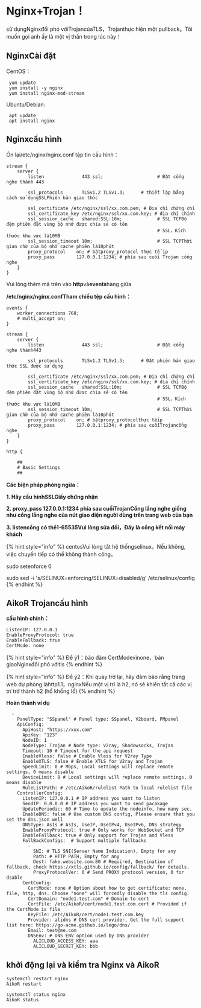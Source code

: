 # Nginx+Trojan！

sử dụngNginxđối phó vớiTrojancủaTLS，Trojanthực hiện một pullback。Tôi muốn gọi anh ấy là một vị thần trong lúc này！

## NginxCài đặt

CentOS：

```text
 yum update
 yum install -y nginx
 yum install nginx-mod-stream
```

Ubuntu/Debian:

```text
 apt update
 apt install nginx
```

## Nginxcấu hình

Ôn lại/etc/nginx/nginx.conf tập tin cấu hình：

```text
stream {
    server {
        listen              443 ssl;                    # Đặt cổng nghe thành 443

        ssl_protocols       TLSv1.2 TLSv1.3;      # thiết lập bằng cách sử dụngSSLPhiên bản giao thức

        ssl_certificate /etc/nginx/ssl/xx.com.pem; # Địa chỉ chứng chỉ
        ssl_certificate_key /etc/nginx/ssl/xx.com.key; # địa chỉ chính
        ssl_session_cache   shared:SSL:10m;             # SSL TCPBộ đệm phiên đặt vùng bộ nhớ được chia sẻ có tên
                                                        # SSL，Kích thước khu vực là10MB
        ssl_session_timeout 10m;                        # SSL TCPThời gian chờ của bộ nhớ cache phiên là10phút
        proxy_protocol    on; # bậtproxy_protocol thực tế ip
        proxy_pass        127.0.0.1:1234; # phía sau cuối Trojan cổng nghe
    }
}
```

Vui lòng thêm mã trên vào **http**và**events**hàng giữa

**/etc/nginx/nginx.confTham chiếu tệp cấu hình：**

```text
events {
    worker_connections 768;
    # multi_accept on;
}

stream {
    server {
        listen              443 ssl;                    # Đặt cổng nghe thành443

        ssl_protocols       TLSv1.2 TLSv1.3;      # Đặt phiên bản giao thức SSL được sử dụng

        ssl_certificate /etc/nginx/ssl/xx.com.pem; # Địa chỉ chứng chỉ
        ssl_certificate_key /etc/nginx/ssl/xx.com.key; # địa chỉ chính
        ssl_session_cache   shared:SSL:10m;             # SSL TCPBộ đệm phiên đặt vùng bộ nhớ được chia sẻ có tên
                                                        # SSL，Kích thước khu vực là10MB
        ssl_session_timeout 10m;                        # SSL TCPThời gian chờ của bộ nhớ cache phiên là10phút
        proxy_protocol    on; # bậtproxy_protocolthực tếip
        proxy_pass        127.0.0.1:1234; # phía sau cuốiTrojancổng nghe
    }
}

http {

    ##
    # Basic Settings
    ##
```

**Các biện pháp phòng ngừa：**

**1. Hãy cấu hìnhSSLGiấy chứng nhận**

**2. proxy\_pass 127.0.0.1:1234 phía sau cuốiTrojanCổng lắng nghe giống như cổng lắng nghe của nút giao diện người dùng trên trang web của bạn**

**3. listencổng có thể1-65535Vui lòng sửa đổi，Đây là cổng kết nối máy khách**

{% hint style="info" %}
centosVui lòng tắt hệ thốngselinux，Nếu không, việc chuyển tiếp có thể không thành công。

sudo setenforce 0

sudo sed -i 's/SELINUX=enforcing/SELINUX=disabled/g' /etc/selinux/config
{% endhint %}

## AikoR Trojancấu hình

**cấu hình chính：**

```text
ListenIP: 127.0.0.1
EnableProxyProtocol: true
EnableFallback: true
CertMode: none
```

{% hint style="info" %}
Để ý1：bảo đảm CertModevìnone，bàn giaoNginxđối phó vớitls
{% endhint %}

{% hint style="info" %}
Để ý2：Khi quay trở lại, hãy đảm bảo rằng trang web dự phòng làhttp1.1，nginxNếu một vị trí là h2, nó sẽ khiến tất cả các vị trí trở thành h2 (hố khổng lồ)
{% endhint %}

**Hoàn thành ví dụ**

```text
  -
    PanelType: "SSpanel" # Panel type: SSpanel, V2board, PMpanel
    ApiConfig:
      ApiHost: "https://xxx.com"
      ApiKey: "123"
      NodeID: 1
      NodeType: Trojan # Node type: V2ray, Shadowsocks, Trojan
      Timeout: 10 # Timeout for the api request
      EnableVless: false # Enable Vless for V2ray Type
      EnableXTLS: false # Enable XTLS for V2ray and Trojan
      SpeedLimit: 0 # Mbps, Local settings will replace remote settings, 0 means disable
      DeviceLimit: 0 # Local settings will replace remote settings, 0 means disable
      RuleListPath: # /etc/AikoR/rulelist Path to local rulelist file
    ControllerConfig:
      ListenIP: 127.0.0.1 # IP address you want to listen
      SendIP: 0.0.0.0 # IP address you want to send pacakage
      UpdatePeriodic: 60 # Time to update the nodeinfo, how many sec.
      EnableDNS: false # Use custom DNS config, Please ensure that you set the dns.json well
      DNSType: AsIs # AsIs, UseIP, UseIPv4, UseIPv6, DNS strategy
      EnableProxyProtocol: true # Only works for WebSocket and TCP
      EnableFallback: true # Only support for Trojan and Vless
      FallBackConfigs:  # Support multiple fallbacks
        -
          SNI: # TLS SNI(Server Name Indication), Empty for any
          Path: # HTTP PATH, Empty for any
          Dest: fake.website.com:80 # Required, Destination of fallback, check https://xtls.github.io/config/fallback/ for details.
          ProxyProtocolVer: 0 # Send PROXY protocol version, 0 for dsable
      CertConfig:
        CertMode: none # Option about how to get certificate: none, file, http, dns. Choose "none" will forcedly disable the tls config.
        CertDomain: "node1.test.com" # Domain to cert
        CertFile: /etc/AikoR/cert/node1.test.com.cert # Provided if the CertMode is file
        KeyFile: /etc/AikoR/cert/node1.test.com.key
        Provider: alidns # DNS cert provider, Get the full support list here: https://go-acme.github.io/lego/dns/
        Email: test@me.com
        DNSEnv: # DNS ENV option used by DNS provider
          ALICLOUD_ACCESS_KEY: aaa
          ALICLOUD_SECRET_KEY: bbb
```

## khởi động lại và kiểm tra Nginx và AikoR

```text
systemctl restart nginx
AikoR restart
```

```text
systemctl status nginx
AikoR status
```

